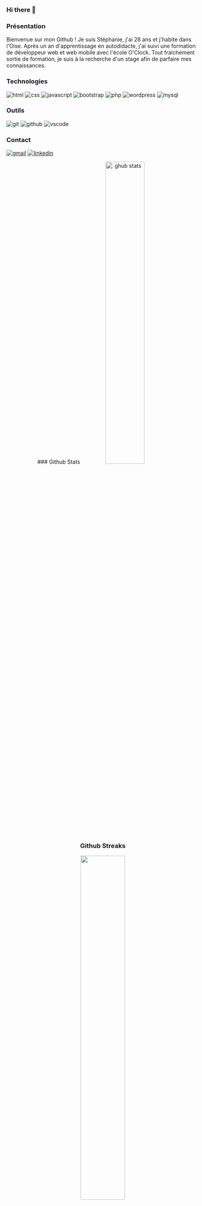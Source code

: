 ### Hi there 👋

### Présentation
Bienvenue sur mon Github ! 
Je suis Stéphanie, j'ai 28 ans et j'habite dans l'Oise.
Après un an d'apprentissage en autodidacte, j'ai suivi une formation de développeur web et web mobile avec l'école O'Clock.
Tout fraichement sortie de formation, je suis à la recherche d'un stage afin de parfaire mes connaissances.

### Technologies
![html](https://img.shields.io/badge/Html-000000?style=for-the-badge&logo=Html&logoColor=green)
![css](https://img.shields.io/badge/Css-000000?style=for-the-badge&logo=Css&logoColor=blue)
![javascript](https://img.shields.io/badge/Javascript-000000?style=for-the-badge&logo=Javascript&logoColor=yellow)
![bootstrap](https://img.shields.io/badge/Bootstrap-000000?style=for-the-badge&logo=Bootstrap&logoColor=purple)
![php](https://img.shields.io/badge/Php-000000?style=for-the-badge&logo=Php&logoColor=blue)
![wordpress](https://img.shields.io/badge/Wordpress-000000?style=for-the-badge&logo=Wordpress&logoColor=blue)
![mysql](https://img.shields.io/badge/Mysql-000000?style=for-the-badge&logo=Mysql&logoColor=blue)
 
### Outils
![git](https://img.shields.io/badge/Git-000000?style=for-the-badge&logo=Git&logoColor=red)
![github](https://img.shields.io/badge/GitHub-000000?style=for-the-badge&logo=GitHub&logoColor=white)
![vscode](https://img.shields.io/badge/Vscode-000000?style=for-the-badge&logo=Vscode&logoColor=blue)

### Contact
<a href="nena.stf7@gmail.com">![gmail](https://img.shields.io/badge/Gmail-000000?style=for-the-badge&logo=Gmail&logoColor=red)</a>
<a href="https://www.linkedin.com/in/stephanie-menard-495a44218/">![linkedin](https://img.shields.io/badge/Linkedin-000000?style=for-the-badge&logo=Linkedin&logoColor=blue)</a>

<div align="center">   
### Github Stats
<img src="https://github-readme-stats.vercel.app/api?username=StephanieMenard&show_icons=true&theme=dark" alt="ghub stats" width="45%"/>

### Github Streaks
<img src="https://github-readme-streak-stats.herokuapp.com/?user=StephanieMenard&theme=dark" width="48%">

### Top Languages
 ![Top Langs](https://github-readme-stats.vercel.app/api/top-langs/?username=StephanieMenard&theme=dark&layout=compact) 
</div>

<!--
**StephanieMenard/StephanieMenard** is a ✨ _special_ ✨ repository because its `README.md` (this file) appears on your GitHub profile.

Here are some ideas to get you started:

- 🔭 I’m currently working on ...
- 🌱 I’m currently learning ...
- 👯 I’m looking to collaborate on ...
- 🤔 I’m looking for help with ...
- 💬 Ask me about ...
- 📫 How to reach me: ...
- 😄 Pronouns: ...
- ⚡ Fun fact: ...
-->
